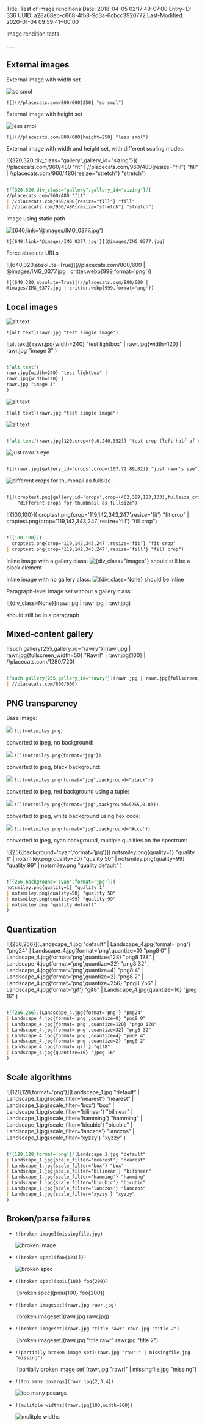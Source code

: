 Title: Test of image renditions
Date: 2018-04-05 02:17:49-07:00
Entry-ID: 336
UUID: a28a68eb-c668-4fb8-9d3a-6cbcc3920772
Last-Modified: 2020-01-04 09:59:41+00:00

Image rendition tests

.....

## External images

External image with width set

![](//placecats.com/800/600{250} "so smol")

`![](//placecats.com/800/600{250} "so smol")`

External image with height set

![](//placecats.com/800/600{height=250} "less smol")

`![](//placecats.com/800/600{height=250} "less smol")`

External image with width and height set, with different scaling modes:

![{320,320,div_class="gallery",gallery_id="sizing"}](
//placecats.com/960/480 "fit"
| //placecats.com/960/480{resize="fill"} "fill"
| //placecats.com/960/480{resize="stretch"} "stretch")

```markdown

![{320,320,div_class="gallery",gallery_id="sizing"}](
//placecats.com/960/480 "fit"
| //placecats.com/960/480{resize="fill"} "fill"
| //placecats.com/960/480{resize="stretch"} "stretch")
```

Image using static path

![{640,link='@images/IMG_0377.jpg'}](@images/IMG_0377.jpg)

`![{640,link='@images/IMG_0377.jpg'}](@images/IMG_0377.jpg)`


Force absolute URLs

![{640,320,absolute=True}](//placecats.com/800/600 | @images/IMG_0377.jpg | critter.webp{999,format='png'})

`![{640,320,absolute=True}](//placecats.com/800/600 | @images/IMG_0377.jpg | critter.webp{999,format='png'})`


## Local images

![alt text](rawr.jpg "test single image")

`![alt text](rawr.jpg "test single image")`

![alt text](
rawr.jpg{width=240} "test lightbox" |
rawr.jpg{width=120} |
rawr.jpg "image 3"
)

```markdown

![alt text](
rawr.jpg{width=240} "test lightbox" |
rawr.jpg{width=120} |
rawr.jpg "image 3"
)
```

![alt text](rawr.jpg "test single image")

`![alt text](rawr.jpg "test single image")`

![alt text](rawr.jpg{120,crop=(0,0,240,352)} "test crop (left half of rawr.jpg, scaled down)")

```markdown

![alt text](rawr.jpg{120,crop=(0,0,240,352)} "test crop (left half of rawr.jpg, scaled down)")
```

![](rawr.jpg{gallery_id='crops',crop=(107,72,89,82)} "just rawr's eye")

```markdown

![](rawr.jpg{gallery_id='crops',crop=(107,72,89,82)} "just rawr's eye")
```

![](croptest.png{gallery_id='crops',crop=(462,389,183,133),fullsize_crop=(119,142,343,247)}
    "different crops for thumbnail as fullsize")

```markdown

![](croptest.png{gallery_id='crops',crop=(462,389,183,133),fullsize_crop=(119,142,343,247)}
    "different crops for thumbnail as fullsize")
```

![{100,100}](
  croptest.png{crop='119,142,343,247',resize='fit'} "fit crop"
| croptest.png{crop='119,142,343,247',resize='fill'} "fill crop")

```markdown

![{100,100}](
  croptest.png{crop='119,142,343,247',resize='fit'} "fit crop"
| croptest.png{crop='119,142,343,247',resize='fill'} "fill crop")
```



Inline image with a gallery class: ![{div_class="images"}](rawr.jpg{32,32}) should still be a block element

Inline image with no gallery class: ![{div_class=None}](rawr.jpg{32,32}) should be inline

Paragraph-level image set without a gallery class:

![{div_class=None}](rawr.jpg
| rawr.jpg
| rawr.jpg)

should still be in a paragraph

## Mixed-content gallery

![such gallery{255,gallery_id="rawry"}](rawr.jpg
| rawr.jpg{fullscreen_width=50} "Rawr!"
| rawr.jpg{100}
| //placecats.com/1280/720)

```markdown

![such gallery{255,gallery_id="rawry"}](rawr.jpg | rawr.jpg{fullscreen_width=50} "Rawr!" | rawr.jpg{100}
| //placecats.com/800/600)
```

## PNG transparency

Base image:

![](notsmiley.png) `![](notsmiley.png)`

converted to jpeg, no background:

![](notsmiley.png{format="jpg"}) `![](notsmiley.png{format="jpg"})`

converted to jpeg, black background:

![](notsmiley.png{format="jpg",background="black"}) `![](notsmiley.png{format="jpg",background="black"})`


converted to jpeg, red background using a tuple:

![](notsmiley.png{format="jpg",background=(255,0,0)}) `![](notsmiley.png{format="jpg",background=(255,0,0)})`

converted to jpeg, white background using hex code:

![](notsmiley.png{format="jpg",background='#ccc'}) `![](notsmiley.png{format="jpg",background='#ccc'})`


converted to jpeg, cyan background, multiple qualities on the spectrum:

![{256,background='cyan',format='jpg'}](
notsmiley.png{quality=1} "quality 1"
| notsmiley.png{quality=50} "quality 50"
| notsmiley.png{quality=99} "quality 99"
| notsmiley.png "quality default"
)

```markdown

![{256,background='cyan',format='jpg'}](
notsmiley.png{quality=1} "quality 1"
| notsmiley.png{quality=50} "quality 50"
| notsmiley.png{quality=99} "quality 99"
| notsmiley.png "quality default"
)
```

## Quantization

![{256,256}](Landscape_4.jpg "default"
| Landscape_4.jpg{format='png'} "png24"
| Landscape_4.jpg{format='png',quantize=0} "png8 0"
| Landscape_4.jpg{format='png',quantize=128} "png8 128"
| Landscape_4.jpg{format='png',quantize=32} "png8 32"
| Landscape_4.jpg{format='png',quantize=4} "png8 4"
| Landscape_4.jpg{format='png',quantize=2} "png8 2"
| Landscape_4.jpg{format='png',quantize=256} "png8 256"
| Landscape_4.jpg{format='gif'} "gif8"
| Landscape_4.jpg{quantize=16} "jpeg 16"
)

```markdown

![{256,256}](Landscape_4.jpg{format='png'} "png24"
| Landscape_4.jpg{format='png',quantize=0} "png8 0"
| Landscape_4.jpg{format='png',quantize=128} "png8 128"
| Landscape_4.jpg{format='png',quantize=32} "png8 32"
| Landscape_4.jpg{format='png',quantize=4} "png8 4"
| Landscape_4.jpg{format='png',quantize=2} "png8 2"
| Landscape_4.jpg{format='gif'} "gif8"
| Landscape_4.jpg{quantize=16} "jpeg 16"
)
```

## Scale algorithms

![{128,128,format='png'}](Landscape_1.jpg "default"
| Landscape_1.jpg{scale_filter='nearest'} "nearest"
| Landscape_1.jpg{scale_filter='box'} "box"
| Landscape_1.jpg{scale_filter='bilinear'} "bilinear"
| Landscape_1.jpg{scale_filter='hamming'} "hamming"
| Landscape_1.jpg{scale_filter='bicubic'} "bicubic"
| Landscape_1.jpg{scale_filter='lanczos'} "lanczos"
| Landscape_1.jpg{scale_filter='xyzzy'} "xyzzy"
)

```markdown

![{128,128,format='png'}](Landscape_1.jpg "default"
| Landscape_1.jpg{scale_filter='nearest'} "nearest"
| Landscape_1.jpg{scale_filter='box'} "box"
| Landscape_1.jpg{scale_filter='bilinear'} "bilinear"
| Landscape_1.jpg{scale_filter='hamming'} "hamming"
| Landscape_1.jpg{scale_filter='bicubic'} "bicubic"
| Landscape_1.jpg{scale_filter='lanczos'} "lanczos"
| Landscape_1.jpg{scale_filter='xyzzy'} "xyzzy"
)
```

## Broken/parse failures

* `![broken image](missingfile.jpg)`

    ![broken image](missingfile.jpg)


* `![broken spec](foo{123[]})`

    ![broken spec](foo{123[]})

* `![broken spec](poiu{100} foo{200})`

    ![broken spec](poiu{100} foo{200})

* `![broken imageset](rawr.jpg rawr.jpg)`

    ![broken imageset](rawr.jpg rawr.jpg)

* `![broken imageset](rawr.jpg "title rawr" rawr.jpg "title 2")`

    ![broken imageset](rawr.jpg "title rawr" rawr.jpg "title 2")

* `![partially broken image set](rawr.jpg "rawr!" | missingfile.jpg "missing")`

    ![partially broken image set](rawr.jpg "rawr!" | missingfile.jpg "missing")

* `![too many posargs](rawr.jpg{2,3,4})`

    ![too many posargs](rawr.jpg{2,3,4})

* `![mulitple widths](rawr.jpg{100,width=200})`

    ![mulitple widths](rawr.jpg{100,width=200})
